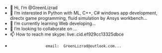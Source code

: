 - 👋 Hi, I’m @GreenLizrad
- 👀 I’m interested in Python with ML, C++, C# windows app development, directx game programming, fluid simulation by Ansys workbench...
- 🌱 I’m currently learning Web developing...
- 💞️ I’m looking to collaborate on ...
- 📫 How to reach me skype:  live:.cid.ef929cc13325dbce
-                     email:  GreenLizrad@outlook.com...

<!---
GreenLizrad/GreenLizrad is a ✨ special ✨ repository because its `README.md` (this file) appears on your GitHub profile.
You can click the Preview link to take a look at your changes.
--->
